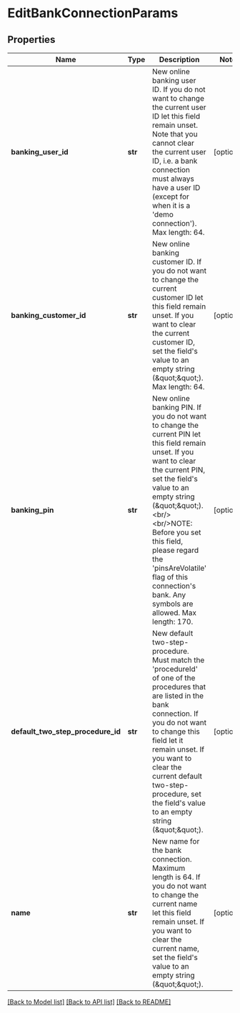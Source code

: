 # EditBankConnectionParams

## Properties
Name | Type | Description | Notes
------------ | ------------- | ------------- | -------------
**banking_user_id** | **str** | New online banking user ID. If you do not want to change the current user ID let this field remain unset. Note that you cannot clear the current user ID, i.e. a bank connection must always have a user ID (except for when it is a &#39;demo connection&#39;). Max length: 64. | [optional] 
**banking_customer_id** | **str** | New online banking customer ID. If you do not want to change the current customer ID let this field remain unset. If you want to clear the current customer ID, set the field&#39;s value to an empty string (\&quot;\&quot;). Max length: 64. | [optional] 
**banking_pin** | **str** | New online banking PIN. If you do not want to change the current PIN let this field remain unset. If you want to clear the current PIN, set the field&#39;s value to an empty string (\&quot;\&quot;).&lt;br/&gt;&lt;br/&gt;NOTE: Before you set this field, please regard the &#39;pinsAreVolatile&#39; flag of this connection&#39;s bank. Any symbols are allowed. Max length: 170. | [optional] 
**default_two_step_procedure_id** | **str** | New default two-step-procedure. Must match the &#39;procedureId&#39; of one of the procedures that are listed in the bank connection. If you do not want to change this field let it remain unset. If you want to clear the current default two-step-procedure, set the field&#39;s value to an empty string (\&quot;\&quot;). | [optional] 
**name** | **str** | New name for the bank connection. Maximum length is 64. If you do not want to change the current name let this field remain unset. If you want to clear the current name, set the field&#39;s value to an empty string (\&quot;\&quot;). | [optional] 

[[Back to Model list]](../README.md#documentation-for-models) [[Back to API list]](../README.md#documentation-for-api-endpoints) [[Back to README]](../README.md)



